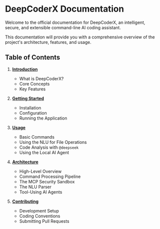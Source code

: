 # DeepCoderX Documentation

Welcome to the official documentation for DeepCoderX, an intelligent, secure, and extensible command-line AI coding assistant.

This documentation will provide you with a comprehensive overview of the project's architecture, features, and usage.

## Table of Contents

1.  **[Introduction](introduction.md)**
    -   What is DeepCoderX?
    -   Core Concepts
    -   Key Features

2.  **[Getting Started](getting_started.md)**
    -   Installation
    -   Configuration
    -   Running the Application

3.  **[Usage](usage.md)**
    -   Basic Commands
    -   Using the NLU for File Operations
    -   Code Analysis with `@deepseek`
    -   Using the Local AI Agent

4.  **[Architecture](architecture.md)**
    -   High-Level Overview
    -   Command Processing Pipeline
    -   The MCP Security Sandbox
    -   The NLU Parser
    -   Tool-Using AI Agents

5.  **[Contributing](contributing.md)**
    -   Development Setup
    -   Coding Conventions
    -   Submitting Pull Requests
